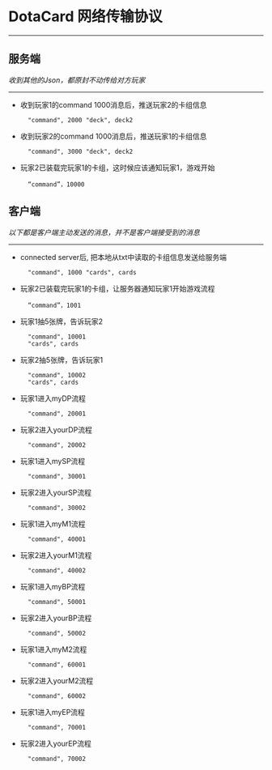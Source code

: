 # DotaCard 网络传输协议 #
---

## 服务端 ##

*收到其他的Json，都原封不动传给对方玩家*

----------

- 收到玩家1的command 1000消息后，推送玩家2的卡组信息

        "command", 2000 "deck", deck2

- 收到玩家2的command 1000消息后，推送玩家1的卡组信息

        "command", 3000 "deck", deck2

- 玩家2已装载完玩家1的卡组，这时候应该通知玩家1，游戏开始

    	“command”，10000






## 客户端 ##

*以下都是客户端主动发送的消息，并不是客户端接受到的消息*

----------

- connected server后, 把本地从txt中读取的卡组信息发送给服务端

    	"command", 1000 "cards", cards

- 玩家2已装载完玩家1的卡组，让服务器通知玩家1开始游戏流程

    	“command”，1001

- 玩家1抽5张牌，告诉玩家2

    	"command", 10001
    	"cards", cards

- 玩家2抽5张牌，告诉玩家1

    	"command", 10002
    	"cards", cards

- 玩家1进入myDP流程

    	"command", 20001

- 玩家2进入yourDP流程

    	"command", 20002

- 玩家1进入mySP流程

    	"command", 30001

- 玩家2进入yourSP流程

    	"command", 30002

- 玩家1进入myM1流程

    	"command", 40001

- 玩家2进入yourM1流程

    	"command", 40002

- 玩家1进入myBP流程

    	"command", 50001

- 玩家2进入yourBP流程

    	"command", 50002

- 玩家1进入myM2流程

    	"command", 60001

- 玩家2进入yourM2流程

    	"command", 60002

- 玩家1进入myEP流程

    	"command", 70001

- 玩家2进入yourEP流程

    	"command", 70002
